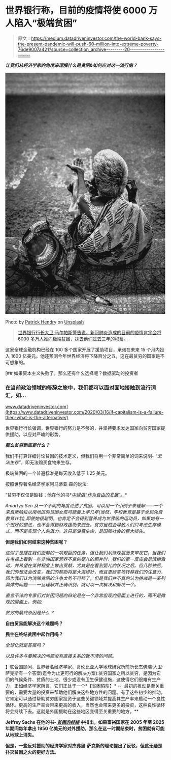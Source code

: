 # 世界银行称，目前的疫情将使 6000 万人陷入“极端贫困”

> 原文：<https://medium.datadriveninvestor.com/the-world-bank-says-the-present-pandemic-will-push-60-million-into-extreme-poverty-76de9007a421?source=collection_archive---------20----------------------->

***让我们从经济学家的角度来理解什么是贫困&如何应对这一流行病？***

![](img/480e2c310392bd59a0f37da86a7b5b6a.png)

Photo by [Patrick Hendry](https://unsplash.com/@worldsbetweenlines?utm_source=medium&utm_medium=referral) on [Unsplash](https://unsplash.com?utm_source=medium&utm_medium=referral)

> [世界银行行长大卫·马尔帕斯警告说，新冠肺炎造成的目前的疫情肯定会将 6000 多万人推向极端贫困，抹去他们过去三年的积蓄。](https://www.ndtv.com/world-news/coronavirus-pandemic-will-push-60-million-into-extreme-poverty-world-bank-2231811)

这家全球金融机构已经在 100 多个国家开展了援助项目，承诺在未来 15 个月内投入 1600 亿美元。他还预测今年世界经济将下降百分之五，这在最贫穷的国家是不可想象的。

[](https://www.datadriveninvestor.com/2020/03/16/if-capitalism-is-a-failure-then-what-is-the-alternative/) [## 如果资本主义失败了，那么还有什么选择呢？数据驱动的投资者

### 在当前政治领域的修辞之旅中，我们都可以面对面地接触到流行词汇，如…

www.datadriveninvestor.com](https://www.datadriveninvestor.com/2020/03/16/if-capitalism-is-a-failure-then-what-is-the-alternative/) 

世界银行行长强调，世界银行的努力是不够的，并坚持要求发达国家向贫穷国家提供援助，以应对严峻的形势。

***那么贫穷到底是什么？***

我们不打算详细讨论贫困的技术定义，但我们将用一个非常简单的词来说明- *“无法生存”*，即无法购买食物来生存。

极端贫困的一个普遍标准是每天收入低于 1.25 美元。

按照世界著名经济学家阿马蒂亚·森的说法:

“贫穷不仅仅是缺钱；他在他的书*[*中提倡“作为自由的发展”。*](https://www.amazon.com/Development-as-Freedom-Amartya-Sen/dp/0385720270)*

*Amartya Sen 从一个不同的角度论述了贫困，可以用一个小例子来理解——一个来自撒哈拉以南地区的贫困女孩可能要上学几年(当然，学校教育是基于全民免费教育计划),即使她很聪明，也肯定不会得到营养成为世界级的运动员，如果她有一个很好的想法，也不会得到财政援助来创业。贫穷当然会导致人们只考虑生存模式，而不是实现个人的潜力。这只是浪费生命，是国际社会的巨大损失。*

****但是我们如何结束这种贫困呢？****

*这似乎是摆在我们面前的一项艰巨的任务，但让我们从微观层面来审视它。当我们在电视上看到一些非洲国家营养不良的婴儿的照片时，我们的第一反应会是情绪激动，并希望在某种程度上做出贡献，尤其是在看到婴儿的状况之后。但几秒钟后，我们的想法会改变，我们的帮助将是大海捞针，而且更经常地转移我们的注意力，因为我们认为消除贫困的斗争太势不可挡了。但是我们并不真的认为挑战是一系列具体的问题——一旦理解并正确识别，就可以一次解决和解决一个。*

*直言不讳的专家们对贫困问题的辩论是在一个非常宏观的层面上进行的，而不是微观的层面上，例如:*

*贫穷的最终原因是什么？*

**自由贸易能解决这个难题吗？**

**民主在终结贫困中起作用吗？**

*全球化就是答案吗？*

*以及许多与要解决的问题没有直接关系的数不清的问题。*

*[](https://www.jeffsachs.org/)*】联合国顾问、世界著名经济学家、哥伦比亚大学地球研究所前所长杰佛瑞·大卫·萨克斯有一个答案(迄今为止更可行的解决方案):贫穷国家之所以贫穷，是因为它们的气候条件、贫瘠的土地、很少或没有卫生保健设施，这使得它们很难有生产力，正如经济学家所言，它们正处于一个*【贫困陷阱】* -。最初的推动是至关重要的，需要大量的投资来帮助他们解决这些地方性的问题。有了这些初步的推动，它肯定可以通过帮助贫穷国家投资于这些关键领域并提高其生产率来启动一个良性循环。更高的生产率会带来更高的收入，当然也会带来更多的投资，这种良性循环将会持续下去。这就是外国援助在这些地区变得至关重要的地方。**

**Jeffrey Sachs 在他的书- [*贫困的终结*](https://www.amazon.com/End-Poverty-Economic-Possibilities-Time/dp/0143036580) 中指出，如果富裕国家在 2005 年至 2025 年期间每年拿出 1950 亿美元的对外援助，那么在这一时期结束时，贫困就有可能从地球上消失。**

**但是，一些反对援助的经济学家对杰弗里·萨克斯的理论提出了反驳，但这无疑是扑灭贫困之火的更好方法。**